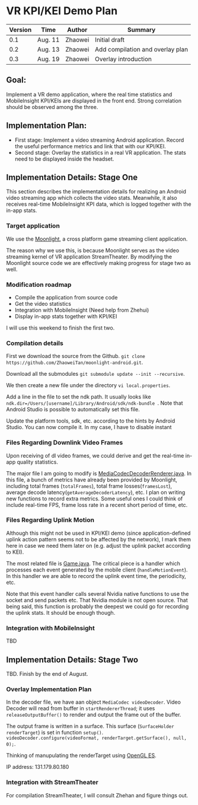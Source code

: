 # VR KPI/KEI Demo Plan

Version | Time | Author | Summary
--- | --- | --- | ---
0.1 | Aug. 11 | Zhaowei | Initial draft
0.2 | Aug. 13 | Zhaowei | Add compilation and overlay plan
0.3 | Aug. 19 | Zhaowei | Overlay introduction

## Goal:
Implement a VR demo application, where the real time statistics and MobileInsight KPI/KEIs are displayed in the front end. Strong correlation should be observed among the three.


## Implementation Plan:
* First stage: Implement a video streaming Android application. Record the useful performance metrics and link that with our KPI/KEI.
* Second stage: Overlay the statistics in a real VR application. The stats need to be displayed inside the headset.



## Implementation Details: Stage One
This section describes the implementation details for realizing an Android video streaming app which collects the video stats. Meanwhile, it also receives real-time MobileInsight KPI data, which is logged together with the in-app stats.

### Target application
We use the [Moonlight](https://github.com/moonlight-stream/moonlight-android), a cross platform game streaming client application.

The reason why we use this, is because Moonlight serves as the video streaming kernel of VR application StreamTheater. By modifying the Moonlight source code we are effectively making progress for stage two as well.


### Modification roadmap
* Compile the application from source code
* Get the video statistics
* Integration with MobileInsight (Need help from Zhehui)
* Display in-app stats together with KPI/KEI

I will use this weekend to finish the first two.

### Compilation details
First we download the source from the Github. `git clone https://github.com/ZhaoweiTan/moonlight-android.git`.

Download all the submodules `git submodule update --init --recursive`.

We then create a new file under the directory `vi local.properties`.

Add a line in the file to set the ndk path. It usually looks like `ndk.dir=/Users/[username]/Library/Android/sdk/ndk-bundle
`. Note that Android Studio is possible to automatically set this file.

Update the platform tools, sdk, etc. according to the hints by Android Studio. You can now compile it. In my case, I have to disable instant 


### Files Regarding Downlink Video Frames
Upon receiving of dl video frames, we could derive and get the real-time in-app quality statistics.

The major file I am going to modify is [MediaCodecDecoderRenderer.java](https://github.com/moonlight-stream/moonlight-android/blob/master/app/src/main/java/com/limelight/binding/video/MediaCodecDecoderRenderer.java). In this file, a bunch of metrics have already been provided by Moonlight, including total frames (`totalFrames`), total frame losses(`framesLost`), average decode latency(`getAverageDecoderLatency`), etc. I plan on writing new functions to record extra metrics. Some useful ones I could think of include real-time FPS, frame loss rate in a recent short period of time, etc.


### Files Regarding Uplink Motion 
Although this might not be used in KPI/KEI demo (since application-defined uplink action pattern seems not to be affected by the network), I mark them here in case we need them later on (e.g. adjust the uplink packet according to KEI).

The most related file is [Game.java](https://github.com/moonlight-stream/moonlight-android/blob/fa560f462fa28b08756599857dc509572c9229a8/app/src/main/java/com/limelight/Game.java). The critical piece is a handler which processes each event generated by the mobile client (`handleMotionEvent`). In this handler we are able to record the uplink event time, the periodicity, etc.

Note that this event handler calls several Nvidia native functions to use the socket and send packets etc. That Nvidia module is not open source. That being said, this function is probably the deepest we could go for recording the uplink stats. It should be enough though.



### Integration with MobileInsight
TBD


## Implementation Details: Stage Two

TBD. Finish by the end of August.

### Overlay Implementation Plan
In the decoder file, we have aan object `MediaCodec videoDecoder`. Video Decoder will read from buffer in `startRendererThread`; it uses `releaseOutputBuffer()` to render and output the frame out of the buffer.

The output frame is written in a surface. This surface (`SurfaceHolder renderTarget`) is set in function `setup()`. `videoDecoder.configure(videoFormat, renderTarget.getSurface(), null, 0);`.

Thinking of manupulating the renderTarget using [OpenGL ES](https://developer.android.com/guide/topics/graphics/opengl.html).

IP address: 131.179.80.180


### Integration with StreamTheater
For compilation StreamTheater, I will consult Zhehan and figure things out.
